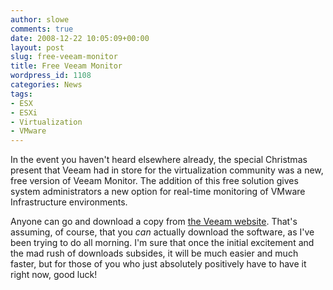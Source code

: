 ```yaml
---
author: slowe
comments: true
date: 2008-12-22 10:05:09+00:00
layout: post
slug: free-veeam-monitor
title: Free Veeam Monitor
wordpress_id: 1108
categories: News
tags:
- ESX
- ESXi
- Virtualization
- VMware
---
```


In the event you haven't heard elsewhere already, the special Christmas present that Veeam had in store for the virtualization community was a new, free version of Veeam Monitor. The addition of this free solution gives system administrators a new option for real-time monitoring of VMware Infrastructure environments.

Anyone can go and download a copy from [the Veeam website](http://www.veeam.com/). That's assuming, of course, that you _can_ actually download the software, as I've been trying to do all morning. I'm sure that once the initial excitement and the mad rush of downloads subsides, it will be much easier and much faster, but for those of you who just absolutely positively have to have it right now, good luck!
